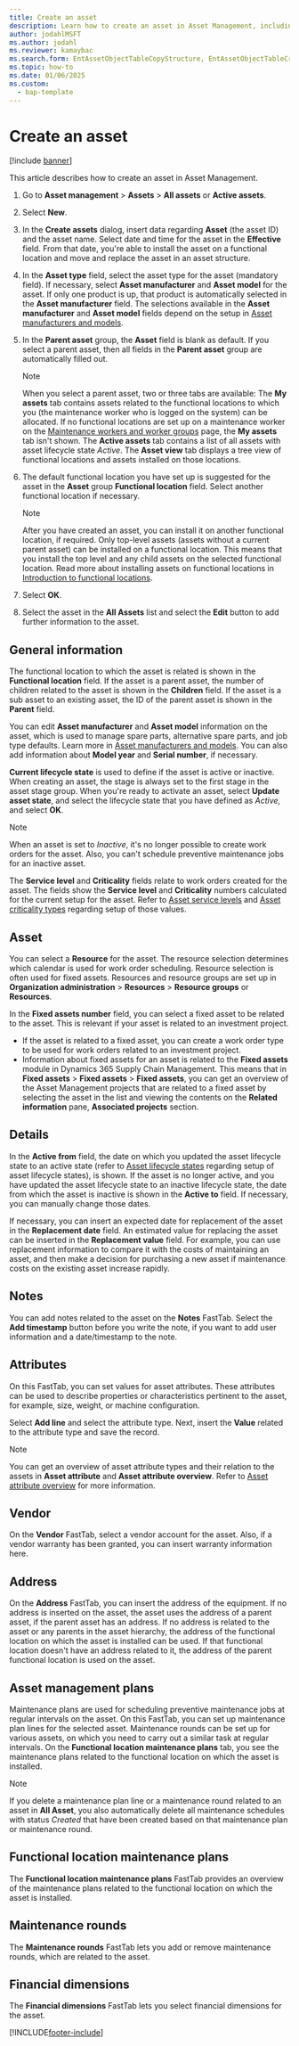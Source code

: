 ```yaml
---
title: Create an asset
description: Learn how to create an asset in Asset Management, including a detailed step-by-step process on creating assets and an outline on general information.
author: jodahlMSFT
ms.author: jodahl
ms.reviewer: kamaybac
ms.search.form: EntAssetObjectTableCopyStructure, EntAssetObjectTableCreate
ms.topic: how-to
ms.date: 01/06/2025
ms.custom: 
  - bap-template
---
```


# Create an asset

[!include [banner](../../includes/banner.md)]

This article describes how to create an asset in Asset Management.

1. Go to **Asset management** \> **Assets** \> **All assets** or **Active assets**.
1. Select **New**.
1. In the **Create assets** dialog, insert data regarding **Asset** (the asset ID) and the asset name. Select date and time for the asset in the **Effective** field. From that date, you're able to install the asset on a functional location and move and replace the asset in an asset structure.
1. In the **Asset type** field, select the asset type for the asset (mandatory field). If necessary, select **Asset manufacturer** and **Asset model** for the asset. If only one product is up, that product is automatically selected in the **Asset manufacturer** field. The selections available in the **Asset manufacturer** and **Asset model** fields depend on the setup in [Asset manufacturers and models](../setup-for-objects/product-and-model.md).
1. In the **Parent asset** group, the **Asset** field is blank as default. If you select a parent asset, then all fields in the **Parent asset** group are automatically filled out.

    > [!NOTE]  
    > When you select a parent asset, two or three tabs are available: The **My assets** tab contains assets related to the functional locations to which you (the maintenance worker who is logged on the system) can be allocated. If no functional locations are set up on a maintenance worker on the [Maintenance workers and worker groups](../setup-for-objects/workers-and-worker-groups.md) page, the **My assets** tab isn't shown. The **Active assets** tab contains a list of all assets with asset lifecycle state *Active*. The **Asset view** tab displays a tree view of functional locations and assets installed on those locations.

1. The default functional location you have set up is suggested for the asset in the **Asset** group **Functional location** field. Select another functional location if necessary.

    > [!NOTE]
    > After you have created an asset, you can install it on another functional location, if required. Only top-level assets (assets without a current parent asset) can be installed on a functional location. This means that you install the top level and any child assets on the selected functional location. Read more about installing assets on functional locations in [Introduction to functional locations](../functional-locations/introduction-to-functional-locations.md).

1. Select **OK**.
1. Select the asset in the **All Assets** list and select the **Edit** button to add further information to the asset.

## General information

The functional location to which the asset is related is shown in the **Functional location** field. If the asset is a parent asset, the number of children related to the asset is shown in the **Children** field. If the asset is a sub asset to an existing asset, the ID of the parent asset is shown in the **Parent** field.

You can edit **Asset manufacturer** and **Asset model** information on the asset, which is used to manage spare parts, alternative spare parts, and job type defaults. Learn more in [Asset manufacturers and models](../setup-for-objects/product-and-model.md). You can also add information about **Model year** and **Serial number**, if necessary.

**Current lifecycle state** is used to define if the asset is active or inactive. When creating an asset, the stage is always set to the first stage in the asset stage group. When you're ready to activate an asset, select **Update asset state**, and select the lifecycle state that you have defined as *Active*, and select **OK**.

> [!NOTE]
> When an asset is set to *Inactive*, it's no longer possible to create work orders for the asset. Also, you can't schedule preventive maintenance jobs for an inactive asset.

The **Service level** and **Criticality** fields relate to work orders created for the asset. The fields show the **Service level** and **Criticality** numbers calculated for the current setup for the asset. Refer to [Asset service levels](../setup-for-objects/object-priorities.md) and [Asset criticality types](../setup-for-objects/object-criticalities.md) regarding setup of those values.

## Asset

You can select a **Resource** for the asset. The resource selection determines which calendar is used for work order scheduling. Resource selection is often used for fixed assets. Resources and resource groups are set up in **Organization administration** \> **Resources** \> **Resource groups** or **Resources**.

In the **Fixed assets number** field, you can select a fixed asset to be related to the asset. This is relevant if your asset is related to an investment project.

- If the asset is related to a fixed asset, you can create a work order type to be used for work orders related to an investment project.
- Information about fixed assets for an asset is related to the **Fixed assets** module in Dynamics 365 Supply Chain Management. This means that in **Fixed assets** \> **Fixed assets** \> **Fixed assets**, you can get an overview of the Asset Management projects that are related to a fixed asset by selecting the asset in the list and viewing the contents on the **Related information** pane, **Associated projects** section.

## Details

In the **Active from** field, the date on which you updated the asset lifecycle state to an active state (refer to [Asset lifecycle states](../setup-for-objects/object-stages.md) regarding setup of asset lifecycle states), is shown. If the asset is no longer active, and you have updated the asset lifecycle state to an inactive lifecycle state, the date from which the asset is inactive is shown in the **Active to** field. If necessary, you can manually change those dates.

If necessary, you can insert an expected date for replacement of the asset in the **Replacement date** field. An estimated value for replacing the asset can be inserted in the **Replacement value** field. For example, you can use replacement information to compare it with the costs of maintaining an asset, and then make a decision for purchasing a new asset if maintenance costs on the existing asset increase rapidly.

## Notes

You can add notes related to the asset on the **Notes** FastTab. Select the **Add timestamp** button before you write the note, if you want to add user information and a date/timestamp to the note.

## Attributes

On this FastTab, you can set values for asset attributes. These attributes can be used to describe properties or characteristics pertinent to the asset, for example, size, weight, or machine configuration.

Select **Add line** and select the attribute type. Next, insert the **Value** related to the attribute type and save the record.

> [!NOTE]
> You can get an overview of asset attribute types and their relation to the assets in **Asset attribute** and **Asset attribute overview**. Refer to [Asset attribute overview](../objects/object-specification-overview.md) for more information.

## Vendor

On the **Vendor** FastTab, select a vendor account for the asset. Also, if a vendor warranty has been granted, you can insert warranty information here.

## Address

On the **Address** FastTab, you can insert the address of the equipment. If no address is inserted on the asset, the asset uses the address of a parent asset, if the parent asset has an address. If no address is related to the asset or any parents in the asset hierarchy, the address of the functional location on which the asset is installed can be used. If that functional location doesn't have an address related to it, the address of the parent functional location is used on the asset.

## Asset management plans

Maintenance plans are used for scheduling preventive maintenance jobs at regular intervals on the asset. On this FastTab, you can set up maintenance plan lines for the selected asset. Maintenance rounds can be set up for various assets, on which you need to carry out a similar task at regular intervals. On the **Functional location maintenance plans** tab, you see the maintenance plans related to the functional location on which the asset is installed.

> [!NOTE]
> If you delete a maintenance plan line or a maintenance round related to an asset in **All Asset**, you also automatically delete all maintenance schedules with status *Created* that have been created based on that maintenance plan or maintenance round.

## Functional location maintenance plans

The **Functional location maintenance plans** FastTab provides an overview of the maintenance plans related to the functional location on which the asset is installed.

## Maintenance rounds

The **Maintenance rounds** FastTab lets you add or remove maintenance rounds, which are related to the asset.

## Financial dimensions

The **Financial dimensions** FastTab lets you select financial dimensions for the asset.

[!INCLUDE[footer-include](../../../includes/footer-banner.md)]
